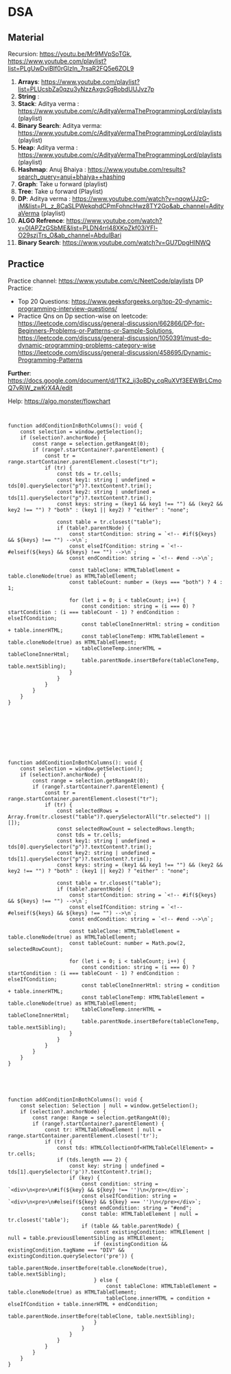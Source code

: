 # DSA



## Material

Recursion: https://youtu.be/Mr9MVpSoTGk, https://www.youtube.com/playlist?list=PLgUwDviBIf0rGlzIn_7rsaR2FQ5e6ZOL9
1. **Arrays**: https://www.youtube.com/playlist?list=PLUcsbZa0qzu3yNzzAxgvSgRobdUUJvz7p
2. **String**  : 
3. **Stack**: Aditya verma : https://www.youtube.com/c/AdityaVermaTheProgrammingLord/playlists (playlist)
4. **Binary Search**: Aditya verma: https://www.youtube.com/c/AdityaVermaTheProgrammingLord/playlists (playlist)
5. **Heap**: Aditya verma : https://www.youtube.com/c/AdityaVermaTheProgrammingLord/playlists (playlist)
6. **Hashmap**: Anuj Bhaiya : https://www.youtube.com/results?search_query=anuj+bhaiya++hashing
7. **Graph**: Take u forward (playlist)
8. **Tree**:  Take u forward (Playlist)
9. **DP**: Aditya verma : https://www.youtube.com/watch?v=nqowUJzG-iM&list=PL_z_8CaSLPWekqhdCPmFohncHwz8TY2Go&ab_channel=AdityaVerma  (playlist)
10. **ALGO Refrence**: https://www.youtube.com/watch?v=0IAPZzGSbME&list=PLDN4rrl48XKpZkf03iYFl-O29szjTrs_O&ab_channel=AbdulBari
11. **Binary Search**: https://www.youtube.com/watch?v=GU7DpgHINWQ



## Practice


Practice channel: https://www.youtube.com/c/NeetCode/playlists
DP Practice:
- Top 20 Questions: https://www.geeksforgeeks.org/top-20-dynamic-programming-interview-questions/
- Practice Qns on Dp section-wise on leetcode:  https://leetcode.com/discuss/general-discussion/662866/DP-for-Beginners-Problems-or-Patterns-or-Sample-Solutions,                                                         https://leetcode.com/discuss/general-discussion/1050391/must-do-dynamic-programming-problems-category-wise
  https://leetcode.com/discuss/general-discussion/458695/Dynamic-Programming-Patterns


**Further**: https://docs.google.com/document/d/1TK2_ij3oBDy_cqRuXVf3EEWBrLCmoQ7vRiW_zwKrX4A/edit

Help: https://algo.monster/flowchart







```


function addConditionInBothColumns(): void {
    const selection = window.getSelection();
    if (selection?.anchorNode) {
        const range = selection.getRangeAt(0);
        if (range?.startContainer?.parentElement) {
            const tr = range.startContainer.parentElement.closest("tr");
            if (tr) {
                const tds = tr.cells;
                const key1: string | undefined = tds[0].querySelector("p")?.textContent?.trim();
                const key2: string | undefined = tds[1].querySelector("p")?.textContent?.trim();
                const keys: string = (key1 && key1 !== "") && (key2 && key2 !== "") ? "both" : (key1 || key2) ? "either" : "none";
                
                const table = tr.closest("table");
                if (table?.parentNode) {
                    const startCondition: string = `<!-- #if(${keys} && ${keys} !== "") -->\n`;
                    const elseIfCondition: string = `<!-- #elseif(${keys} && ${keys} !== "") -->\n`;
                    const endCondition: string = `<!-- #end -->\n`;
                    
                    const tableClone: HTMLTableElement = table.cloneNode(true) as HTMLTableElement;
                    const tableCount: number = (keys === "both") ? 4 : 1;
                    
                    for (let i = 0; i < tableCount; i++) {
                        const condition: string = (i === 0) ? startCondition : (i === tableCount - 1) ? endCondition : elseIfCondition;
                        const tableCloneInnerHtml: string = condition + table.innerHTML;
                        const tableCloneTemp: HTMLTableElement = table.cloneNode(true) as HTMLTableElement;
                        tableCloneTemp.innerHTML = tableCloneInnerHtml;
                        table.parentNode.insertBefore(tableCloneTemp, table.nextSibling);
                    }
                }
            }
        }
    }
}

    







function addConditionInBothColumns(): void {
    const selection = window.getSelection();
    if (selection?.anchorNode) {
        const range = selection.getRangeAt(0);
        if (range?.startContainer?.parentElement) {
            const tr = range.startContainer.parentElement.closest("tr");
            if (tr) {
                const selectedRows = Array.from(tr.closest("table")?.querySelectorAll("tr.selected") || []);
                const selectedRowCount = selectedRows.length;
                const tds = tr.cells;
                const key1: string | undefined = tds[0].querySelector("p")?.textContent?.trim();
                const key2: string | undefined = tds[1].querySelector("p")?.textContent?.trim();
                const keys: string = (key1 && key1 !== "") && (key2 && key2 !== "") ? "both" : (key1 || key2) ? "either" : "none";
                
                const table = tr.closest("table");
                if (table?.parentNode) {
                    const startCondition: string = `<!-- #if(${keys} && ${keys} !== "") -->\n`;
                    const elseIfCondition: string = `<!-- #elseif(${keys} && ${keys} !== "") -->\n`;
                    const endCondition: string = `<!-- #end -->\n`;
                    
                    const tableClone: HTMLTableElement = table.cloneNode(true) as HTMLTableElement;
                    const tableCount: number = Math.pow(2, selectedRowCount);
                    
                    for (let i = 0; i < tableCount; i++) {
                        const condition: string = (i === 0) ? startCondition : (i === tableCount - 1) ? endCondition : elseIfCondition;
                        const tableCloneInnerHtml: string = condition + table.innerHTML;
                        const tableCloneTemp: HTMLTableElement = table.cloneNode(true) as HTMLTableElement;
                        tableCloneTemp.innerHTML = tableCloneInnerHtml;
                        table.parentNode.insertBefore(tableCloneTemp, table.nextSibling);
                    }
                }
            }
        }
    }
}





function addConditionInBothColumns(): void {
    const selection: Selection | null = window.getSelection();
    if (selection?.anchorNode) {
        const range: Range = selection.getRangeAt(0);
        if (range?.startContainer?.parentElement) {
            const tr: HTMLTableRowElement | null = range.startContainer.parentElement.closest('tr');
            if (tr) {
                const tds: HTMLCollectionOf<HTMLTableCellElement> = tr.cells;
                if (tds.length === 2) {
                    const key: string | undefined = tds[1].querySelector('p')?.textContent?.trim();
                    if (key) {
                        const condition: string = `<div>\n<pre>\n#if(${key} && ${key} !== '')\n</pre></div>`;
                        const elseIfCondition: string = `<div>\n<pre>\n#elseif(${key} && ${key} === '')\n</pre></div>`;
                        const endCondition: string = "#end";
                        const table: HTMLTableElement | null = tr.closest('table');
                        if (table && table.parentNode) {
                            const existingCondition: HTMLElement | null = table.previousElementSibling as HTMLElement;
                            if (existingCondition && existingCondition.tagName === "DIV" && existingCondition.querySelector('pre')) {
                                table.parentNode.insertBefore(table.cloneNode(true), table.nextSibling);
                            } else {
                                const tableClone: HTMLTableElement = table.cloneNode(true) as HTMLTableElement;
                                tableClone.innerHTML = condition + elseIfCondition + table.innerHTML + endCondition;
                                table.parentNode.insertBefore(tableClone, table.nextSibling);
                            }
                        }
                    }
                }
            }
        }
    }
}




```

